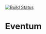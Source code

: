[![Build Status](https://travis-ci.org/mjmorale/Eventum.svg?branch=master)](https://travis-ci.org/mjmorale/Eventum)

# Eventum
